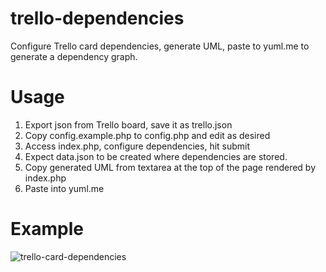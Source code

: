 # trello-dependencies
Configure Trello card dependencies, generate UML, paste to yuml.me to generate a dependency graph.

# Usage

1. Export json from Trello board, save it as trello.json
2. Copy config.example.php to config.php and edit as desired
3. Access index.php, configure dependencies, hit submit
4. Expect data.json to be created where dependencies are stored.
5. Copy generated UML from textarea at the top of the page rendered by index.php
6. Paste into yuml.me

# Example

![trello-card-dependencies](https://user-images.githubusercontent.com/173229/34322494-81c8c4ec-e7f6-11e7-8689-fe98669bfe71.jpg)
